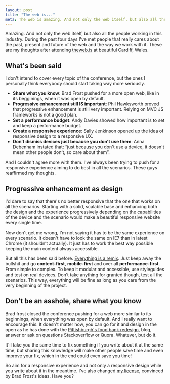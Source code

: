 ```yaml
---
layout: post
title: "The web is..."
meta: The web is amazing. And not only the web itself, but also all the people working in this industry.  These are my thoughts after attending theweb.is at beautiful Cardiff, Wales.
---
```


Amazing. And not only the web itself, but also all the people working in this industry. During the past four days I've met people that really cares about the past, present and future of the web and the way we work with it. These are my thoughts after attending [theweb.is](http://theweb.is) at beautiful Cardiff, Wales.

## What's been said
I don't intend to cover every topic of the conference, but the ones I personally think everybody should start taking way more seriously. 

- **Share what you know**: Brad Frost pushed for a more open web, like in its begginings, when it was open by default.
- **Progressive enhancement still IS important**: Phil Hawksworth proved that progressive enhancement is still very important. Relying on MVC JS frameworks is not a good plan. 
- **Set a performance budget**: Andy Davies showed how important is to set and keep a performance budget.
- **Create a responsive experience**: Sally Jenkinson opened up the idea of responsive design to a responsive UX.
- **Don’t dismiss devices just because you don’t use them**: Anna Debenham instated that: “just because you don't use a device, it doesn't mean other people don’t, so care about them”.

And I couldn't agree more with them. I've always been trying to push for a responsive experience aiming to do best in all the scenarios. These guys reaffirmed my thoughts. 

## Progressive enhancement as design
I'd dare to say that there's no better responsive that the one that works on all the scenarios. Starting with a solid, scalable base and enhancing both the design and the experience progressively depending on the capabilities of the device and the scenario would make a beautiful responsive website every single time. 

Now don't get me wrong, I'm not saying it has to be the same experience on every scenario. It doesn't have to look the same on IE7 than in latest Chrome (it shouldn’t actually). It just has to work the best way possible keeping the main content always accessible.

But all this has been said before. [Everything is a remix](http://everythingisaremix.info/watch-the-series/). Just keep away the bullshit and go **content-first**, **mobile-first** and over all **performance-first**. From simple to complex. To keep it modular and accessible, use styleguides and test on real devices. Don’t take anything for granted though, test all the scenarios. This way, everything will be fine as long as you care from the very beginning of the project.

## Don't be an asshole, share what you know
Brad frost closed the conference pushing for a web more similar to its beginnings, when everything was open by default. And I really want to encourage this. 
It doesn't matter how, you can go for it and design in the open as he has done with the [Pittishburgh's food bank redesign](http://foodbank.bradfrostweb.com/timeline/), blog, answer or ask on questions Stackoverflow or Quora. Whatever, but do it. 

It'll take you the same time to fix something if you write about it at the same time, but sharing this knowledge will make other people save time and even improve your fix, which in the end could even save you time!

So aim for a responsive experience and not only a responsive design while you write about it in the meantime. I've also changed [my license](/license/), convinced by Brad Frost's ideas. Have you?